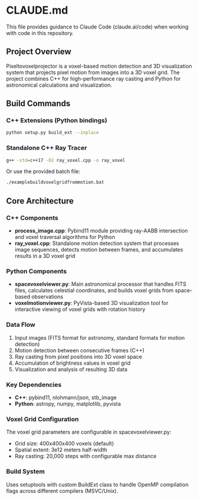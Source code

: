 # CLAUDE.md

This file provides guidance to Claude Code (claude.ai/code) when working with code in this repository.

## Project Overview

Pixeltovoxelprojector is a voxel-based motion detection and 3D visualization system that projects pixel motion from images into a 3D voxel grid. The project combines C++ for high-performance ray casting and Python for astronomical calculations and visualization.

## Build Commands

### C++ Extensions (Python bindings)
```bash
python setup.py build_ext --inplace
```

### Standalone C++ Ray Tracer
```bash
g++ -std=c++17 -O2 ray_voxel.cpp -o ray_voxel
```

Or use the provided batch file:
```bash
./examplebuildvoxelgridfrommotion.bat
```

## Core Architecture

### C++ Components
- **process_image.cpp**: Pybind11 module providing ray-AABB intersection and voxel traversal algorithms for Python
- **ray_voxel.cpp**: Standalone motion detection system that processes image sequences, detects motion between frames, and accumulates results in a 3D voxel grid

### Python Components
- **spacevoxelviewer.py**: Main astronomical processor that handles FITS files, calculates celestial coordinates, and builds voxel grids from space-based observations
- **voxelmotionviewer.py**: PyVista-based 3D visualization tool for interactive viewing of voxel grids with rotation history

### Data Flow
1. Input images (FITS format for astronomy, standard formats for motion detection)
2. Motion detection between consecutive frames (C++)
3. Ray casting from pixel positions into 3D voxel space
4. Accumulation of brightness values in voxel grid
5. Visualization and analysis of resulting 3D data

### Key Dependencies
- **C++**: pybind11, nlohmann/json, stb_image
- **Python**: astropy, numpy, matplotlib, pyvista

### Voxel Grid Configuration
The voxel grid parameters are configurable in spacevoxelviewer.py:
- Grid size: 400x400x400 voxels (default)
- Spatial extent: 3e12 meters half-width
- Ray casting: 20,000 steps with configurable max distance

### Build System
Uses setuptools with custom BuildExt class to handle OpenMP compilation flags across different compilers (MSVC/Unix).